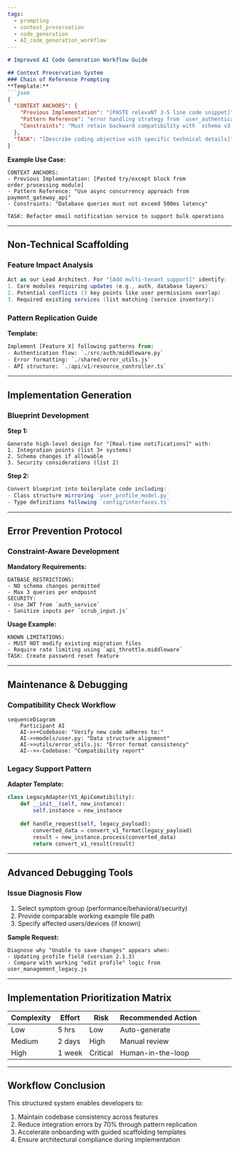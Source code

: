 ```yaml
---
tags:
  - prompting
  - context_preservation
  - code_generation
  - AI_code_generation_workflow
---
```

```markdown
# Improved AI Code Generation Workflow Guide

## Context Preservation System
### Chain of Reference Prompting
**Template:**
```json
{
  "CONTEXT ANCHORS": {
    "Previous Implementation": "[PASTE relevaNT 3-5 line code snippet]",
    "Pattern Reference": "error handling strategy from `user_authentication.py`",
    "Constraints": "Must retain backward compatibility with `schema v3.1`"
  },
  "TASK": "[Describe coding objective with specific technical details]"
}
```

**Example Use Case:**  
```plaintext
CONTEXT ANCHORS:
- Previous Implementation: [Pasted try/except block from order_processing module]
- Pattern Reference: "Use async concurrency approach from payment_gateway_api"
- Constraints: "Database queries must not exceed 500ms latency"

TASK: Refactor email notification service to support bulk operations
```

---

## Non-Technical Scaffolding
### Feature Impact Analysis
```csharp
Act as our Lead Architect. For "[Add multi-tenant support]" identify:
1. Core modules requiring updates (e.g., auth, database layers)
2. Potential conflicts (3 key points like user permissions overlap)
3. Required existing services (list matching [service inventory])
```

### Pattern Replication Guide
**Template:**
```python
Implement [Feature X] following patterns from:
- Authentication flow: `./src/auth/middleware.py`
- Error formatting: `./shared/error_utils.js`
- API structure: `./api/v1/resource_controller.ts`
```

---

## Implementation Generation
### Blueprint Development
**Step 1:**  
```plaintext
Generate high-level design for "[Real-time notifications]" with:
1. Integration points (list 3+ systems)
2. Schema changes if allowable
3. Security considerations (list 2)
```

**Step 2:**  
```typescript
Convert blueprint into boilerplate code including:
- Class structure mirroring `user_profile_model.py`
- Type definitions following `config/interfaces.ts`
```

---

## Error Prevention Protocol
### Constraint-Aware Development
**Mandatory Requirements:**
```properties
DATBASE_RESTRICTIONS:
- NO schema changes permitted
- Max 3 queries per endpoint
SECURITY:
- Use JWT from `auth_service`
- Sanitize inputs per `scrub_input.js`
```

**Usage Example:**  
```plaintext
KNOWN LIMITATIONS:
- MUST NOT modify existing migration files
- Require rate limiting using `api_throttle.middleware`
TASK: Create password reset feature
```

---

## Maintenance & Debugging
### Compatibility Check Workflow
```mermaid
sequenceDiagram
    Participant AI
    AI->>+Codebase: "Verify new code adheres to:"
    AI->>models/user.py: "Data structure alignment"
    AI->>utils/error_utils.js: "Error format consistency"
    AI-->>-Codebase: "Compatibility report"
```

### Legacy Support Pattern
**Adapter Template:**
```python
class LegacyAdapter(V1_ApiComatibility):
    def __init__(self, new_instance):
        self.instance = new_instance
    
    def handle_request(self, legacy_payload):
        converted_data = convert_v1_format(legacy_payload)
        result = new_instance.process(converted_data)
        return convert_v1_result(result)
```

---

## Advanced Debugging Tools
### Issue Diagnosis Flow
1. Select symptom group (performance/behavioral/security)
2. Provide comparable working example file path
3. Specify affected users/devices (if known)

**Sample Request:**  
```plaintext
Diagnose why "Unable to save changes" appears when:
- Updating profile field (version 2.1.3)
- Compare with working "edit profile" logic from user_management_legacy.js
```

---

## Implementation Prioritization Matrix
| Complexity | Effort | Risk | Recommended Action |
|------------|--------|------|--------------------|
| Low        | 5 hrs  | Low  | Auto-generate      |
| Medium     | 2 days | High | Manual review      |
| High       | 1 week | Critical | Human-in-the-loop |

---

## Workflow Conclusion
This structured system enables developers to:
1. Maintain codebase consistency across features
2. Reduce integration errors by 70% through pattern replication
3. Accelerate onboarding with guided scaffolding templates
4. Ensure architectural compliance during implementation
```